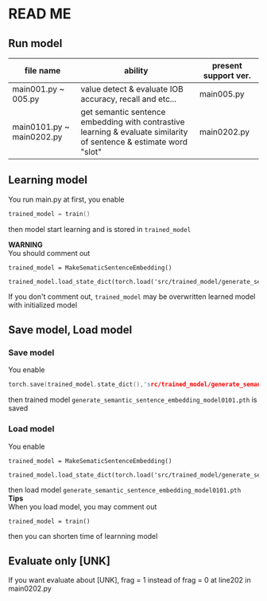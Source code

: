 #   READ ME

## Run model
| file name | ability | present support ver. |
| --------------------- | ----------------------------- | ------------------------- |  
| main001.py ~ 005.py | value detect & evaluate IOB accuracy, recall and etc... | main005.py |  
| main0101.py ~ main0202.py | get semantic sentence embedding with contrastive learning & evaluate similarity of sentence & estimate word "slot"| main0202.py |

## Learning model
You run main.py at first, you enable
 ```c 
trained_model = train()
``` 
then model start learning and is stored in `trained_model`  

**WARNING**  
You should comment out 
```
trained_model = MakeSematicSentenceEmbedding()
    trained_model.load_state_dict(torch.load('src/trained_model/generate_semantic_sentence_embedding_model0101.pth'))
```
If you don't comment out, `trained_model` may be overwritten learned model with initialized model

## Save model, Load model
### Save model

You enable
```c
torch.save(trained_model.state_dict(),'src/trained_model/generate_semantic_sentence_embedding_model0101.pth')
```
then trained model `generate_semantic_sentence_embedding_model0101.pth` is saved  
### Load model  
You enable 
```
trained_model = MakeSematicSentenceEmbedding()
    trained_model.load_state_dict(torch.load('src/trained_model/generate_semantic_sentence_embedding_model0101.pth'))
```
then load model `generate_semantic_sentence_embedding_model0101.pth`  
**Tips**  
When you load model, you may comment out 
```
trained_model = train()
```
then you can shorten time of learnning model

## Evaluate only [UNK]
If you want evaluate about [UNK], frag = 1 instead of frag = 0 at line202 in main0202.py



